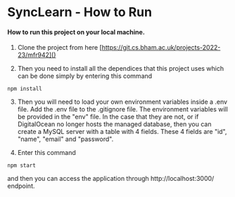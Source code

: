 
# SyncLearn - How to Run

#### How to run this project on your local machine.
1. Clone the project from here [https://git.cs.bham.ac.uk/projects-2022-23/mfr942]()

2. Then you need to install all the dependices that this project uses which can be done simply by entering this command
```
npm install
```
3. Then you will need to load your own environment variables inside a .env file. Add the .env file to the .gitignore file. The environment variables will be provided in the "env" file. In the case that they are not, or if DigitalOcean no longer hosts the managed database, then you can create a MySQL server with a table with 4 fields. These 4 fields are "id", "name", "email" and "password".

4. Enter this command
```
npm start
```

and then you can access the application through http://localhost:3000/ endpoint.